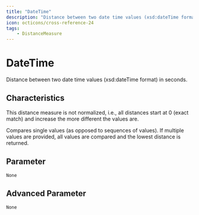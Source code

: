 ```yaml
---
title: "DateTime"
description: "Distance between two date time values (xsd:dateTime format) in seconds."
icon: octicons/cross-reference-24
tags: 
    - DistanceMeasure
---
```

# DateTime
<!-- This file was generated - DO NOT CHANGE IT MANUALLY -->



Distance between two date time values (xsd:dateTime format) in seconds.

## Characteristics
This distance measure is not normalized, i.e., all distances start at 0 (exact match) and increase the more different the values are.

Compares single values (as opposed to sequences of values). If multiple values are provided, all values are compared and the lowest distance is returned.

## Parameter

`None`

## Advanced Parameter

`None`